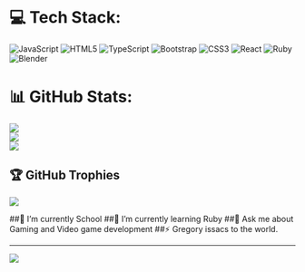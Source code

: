
# 💻 Tech Stack:
![JavaScript](https://img.shields.io/badge/javascript-%23323330.svg?style=for-the-badge&logo=javascript&logoColor=%23F7DF1E) ![HTML5](https://img.shields.io/badge/html5-%23E34F26.svg?style=for-the-badge&logo=html5&logoColor=white) ![TypeScript](https://img.shields.io/badge/typescript-%23007ACC.svg?style=for-the-badge&logo=typescript&logoColor=white) ![Bootstrap](https://img.shields.io/badge/bootstrap-%23563D7C.svg?style=for-the-badge&logo=bootstrap&logoColor=white) ![CSS3](https://img.shields.io/badge/css3-%231572B6.svg?style=for-the-badge&logo=css3&logoColor=white) ![React](https://img.shields.io/badge/react-%2320232a.svg?style=for-the-badge&logo=react&logoColor=%2361DAFB) ![Ruby](https://img.shields.io/badge/ruby-%23CC342D.svg?style=for-the-badge&logo=ruby&logoColor=white) ![Blender](https://img.shields.io/badge/blender-%23F5792A.svg?style=for-the-badge&logo=blender&logoColor=white)
# 📊 GitHub Stats:
![](https://github-readme-stats.vercel.app/api?username=Timothykagondu&theme=dark&hide_border=false&include_all_commits=false&count_private=false)<br/>
![](https://github-readme-streak-stats.herokuapp.com/?user=Timothykagondu&theme=dark&hide_border=false)<br/>
![](https://github-readme-stats.vercel.app/api/top-langs/?username=Timothykagondu&theme=dark&hide_border=false&include_all_commits=false&count_private=false&layout=compact)

## 🏆 GitHub Trophies
![](https://github-profile-trophy.vercel.app/?username=Timothykagondu&theme=radical&no-frame=false&no-bg=true&margin-w=4)

##🔭 I’m currently School
##🌱 I’m currently learning Ruby
##💬 Ask me about Gaming and Video game development
##⚡ Gregory issacs to the world.

---
[![](https://visitcount.itsvg.in/api?id=Timothykagondu&icon=0&color=0)](https://visitcount.itsvg.in)

<!-- Proudly created with GPRM ( https://gprm.itsvg.in ) -->
